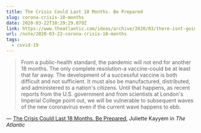```yaml
---
title: The Crisis Could Last 18 Months. Be Prepared
slug: corona-crisis-18-months
date: 2020-03-22T10:29:29.079Z
link: https://www.theatlantic.com/ideas/archive/2020/03/there-isnt-going-be-all-clear-signal/608512/
url: /note/2020-03-22-corona-crisis-18-months
tags:
  - covid-19
---
```


> From a public-health standard, the pandemic will not end for another 18 months. The only complete resolution-a vaccine-could be at least that far away. The development of a successful vaccine is both difficult and not sufficient. It must also be manufactured, distributed, and administered to a nation's citizens. Until that happens, as recent reports from the U.S. government and from scientists at London's Imperial College point out, we will be vulnerable to subsequent waves of the new coronavirus even if the current wave happens to ebb.

&mdash; [The Crisis Could Last 18 Months. Be Prepared](https://www.theatlantic.com/ideas/archive/2020/03/there-isnt-going-be-all-clear-signal/608512/), Juliette Kayyem in _The Atlantic_
